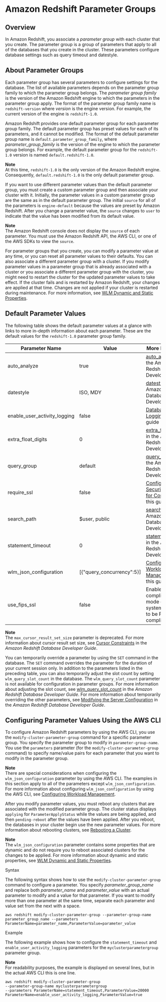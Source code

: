# Amazon Redshift Parameter Groups<a name="working-with-parameter-groups"></a>

## Overview<a name="working-with-parameter-groups-overview"></a>

 In Amazon Redshift, you associate a *parameter group* with each cluster that you create\. The parameter group is a group of parameters that apply to all of the databases that you create in the cluster\. These parameters configure database settings such as query timeout and datestyle\. 

## About Parameter Groups<a name="about-parameter-groups"></a>

Each parameter group has several parameters to configure settings for the database\. The list of available parameters depends on the parameter group family to which the parameter group belongs\. The *parameter group family* is the version of the Amazon Redshift engine to which the parameters in the parameter group apply\. The format of the parameter group family name is `redshift-version` where *version* is the engine version\. For example, the current version of the engine is `redshift-1.0`\. 

Amazon Redshift provides one default parameter group for each parameter group family\. The default parameter group has preset values for each of its parameters, and it cannot be modified\. The format of the default parameter group name is `default.parameter_group_family`, where *parameter\_group\_family* is the version of the engine to which the parameter group belongs\. For example, the default parameter group for the `redshift-1.0` version is named `default.redshift-1.0`\. 

**Note**  
 At this time, `redshift-1.0` is the only version of the Amazon Redshift engine\. Consequently, `default.redshift-1.0` is the only default parameter group\. 

If you want to use different parameter values than the default parameter group, you must create a custom parameter group and then associate your cluster with it\. Initially, the parameter values in a custom parameter group are the same as in the default parameter group\. The initial `source` for all of the parameters is `engine-default` because the values are preset by Amazon Redshift\. After you change a parameter value, the `source` changes to `user` to indicate that the value has been modified from its default value\. 

**Note**  
The Amazon Redshift console does not display the `source` of each parameter\. You must use the Amazon Redshift API, the AWS CLI, or one of the AWS SDKs to view the `source`\.

For parameter groups that you create, you can modify a parameter value at any time, or you can reset all parameter values to their defaults\. You can also associate a different parameter group with a cluster\. If you modify parameter values in a parameter group that is already associated with a cluster or you associate a different parameter group with the cluster, you might need to restart the cluster for the updated parameter values to take effect\. If the cluster fails and is restarted by Amazon Redshift, your changes are applied at that time\. Changes are not applied if your cluster is restarted during maintenance\. For more information, see [WLM Dynamic and Static Properties](workload-mgmt-config.md#wlm-dynamic-and-static-properties)\.

## Default Parameter Values<a name="default-param-group-values"></a>

The following table shows the default parameter values at a glance with links to more in\-depth information about each parameter\. These are the default values for the `redshift-1.0` parameter group family\. 


| Parameter Name | Value | More Information | 
| --- | --- | --- | 
|  auto\_analyze  |  true  |  [auto\_analyze](https://docs.aws.amazon.com/redshift/latest/dg/r_auto_analyze.html) in the Amazon Redshift Database Developer Guide  | 
|  datestyle  |   ISO, MDY   |  [datestyle](https://docs.aws.amazon.com/redshift/latest/dg/r_datestyle.html) in the Amazon Redshift Database Developer Guide  | 
|  enable\_user\_activity\_logging  |   false   |  [Database Audit Logging](db-auditing.md) in this guide  | 
|  extra\_float\_digits  |  0  |  [extra\_float\_digits](https://docs.aws.amazon.com/redshift/latest/dg/r_extra_float_digits.html) in the Amazon Redshift Database Developer Guide  | 
|  query\_group  |  default   |  [query\_group](https://docs.aws.amazon.com/redshift/latest/dg/r_query_group.html) in the Amazon Redshift Database Developer Guide  | 
|  require\_ssl  |  false  |  [Configure Security Options for Connections](connecting-ssl-support.md) in this guide  | 
|  search\_path  |   $user, public   |  [search\_path](https://docs.aws.amazon.com/redshift/latest/dg/r_search_path.html) in the Amazon Redshift Database Developer Guide  | 
|  statement\_timeout  |  0  |  [statement\_timeout](https://docs.aws.amazon.com/redshift/latest/dg/r_statement_timeout.html) in the Amazon Redshift Database Developer Guide  | 
|  wlm\_json\_configuration  |   \[\{"query\_concurrency":5\}\]   |  [Configuring Workload Management](workload-mgmt-config.md) in this guide  | 
|  use\_fips\_ssl  |  false  |  Enable FIPS\-compliant SSL mode only if your system is required to be FIPS compliant\. | 

**Note**  
The `max_cursor_result_set_size` parameter is deprecated\. For more information about cursor result set size, see [ Cursor Constraints](https://docs.aws.amazon.com/redshift/latest/dg/declare.html#declare-constraints) in the *Amazon Redshift Database Developer Guide*\.

You can temporarily override a parameter by using the `SET` command in the database\. The `SET` command overrides the parameter for the duration of your current session only\. In addition to the parameters listed in the preceding table, you can also temporarily adjust the slot count by setting `wlm_query_slot_count` in the database\. The `wlm_query_slot_count` parameter is not available for configuration in parameter groups\. For more information about adjusting the slot count, see [wlm\_query\_slot\_count](https://docs.aws.amazon.com/redshift/latest/dg/r_wlm_query_slot_count.html) in the *Amazon Redshift Database Developer Guide*\. For more information about temporarily overriding the other parameters, see [ Modifying the Server Configuration](https://docs.aws.amazon.com/redshift/latest/dg/t_Modifying_the_default_settings.html) in the *Amazon Redshift Database Developer Guide*\.

## Configuring Parameter Values Using the AWS CLI<a name="configure-parameters-using-the-cli"></a>

 To configure Amazon Redshift parameters by using the AWS CLI, you use the `modify-cluster-parameter-group` command for a specific parameter group\. You specify the parameter group to modify in `parameter-group-name`\. You use the `parameters` parameter \(for the `modify-cluster-parameter-group` command\) to specify name/value pairs for each parameter that you want to modify in the parameter group\. 

**Note**  
There are special considerations when configuring the `wlm_json_configuration` parameter by using the AWS CLI\. The examples in this section apply to all of the parameters except `wlm_json_configuration`\. For more information about configuring `wlm_json_configuration` by using the AWS CLI, see [Configuring Workload Management](workload-mgmt-config.md)\. 

After you modify parameter values, you must reboot any clusters that are associated with the modified parameter group\. The cluster status displays `applying` for `ParameterApplyStatus` while the values are being applied, and then `pending-reboot` after the values have been applied\. After you reboot, the databases in your cluster begin use the new parameter values\. For more information about rebooting clusters, see [Rebooting a Cluster](managing-clusters-console.md#reboot-cluster)\. 

**Note**  
The `wlm_json_configuration` parameter contains some properties that are dynamic and do not require you to reboot associated clusters for the changes to be applied\. For more information about dynamic and static properties, see [WLM Dynamic and Static Properties](workload-mgmt-config.md#wlm-dynamic-and-static-properties)\. 

Syntax

 The following syntax shows how to use the `modify-cluster-parameter-group` command to configure a parameter\. You specify *parameter\_group\_name* and replace both *parameter\_name* and *parameter\_value* with an actual parameter to modify and a value for that parameter\. If you want to modify more than one parameter at the same time, separate each parameter and value set from the next with a space\. 

```
aws redshift modify-cluster-parameter-group --parameter-group-name parameter_group_name --parameters ParameterName=parameter_name,ParameterValue=parameter_value
```

Example

 The following example shows how to configure the `statement_timeout` and `enable_user_activity_logging` parameters for the `myclusterparametergroup` parameter group\. 

**Note**  
 For readability purposes, the example is displayed on several lines, but in the actual AWS CLI this is one line\. 

```
aws redshift modify-cluster-parameter-group 
--parameter-group-name myclusterparametergroup 
--parameters ParameterName=statement_timeout,ParameterValue=20000 ParameterName=enable_user_activity_logging,ParameterValue=true
```